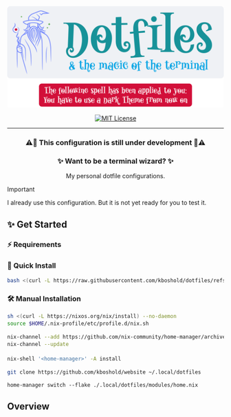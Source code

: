 <div align="center">
   <p>
      <a href="https://github.com/kboshold/dotfiles#is=awesome">
         <picture>
            <source media="(prefers-color-scheme: dark)" type="image/svg+xml" srcset="./docs/assets/logo_dark.svg">
            <img alt="Logo with the text 'Dotfiles & the magic of the terminal' and a wizard on the left" src="./docs/assets/logo_light.svg">
         </picture>
      </a>
   </p>
   <p>
      <a href="https://github.com/kpalatzky/dotfiles/blob/master/LICENSE">
         <picture>
            <source media="(prefers-color-scheme: dark)" type="image/svg+xml" srcset="https://img.shields.io/github/license/kpalatzky/dotfiles.svg?color=cba6f7&labelColor=b4befe">
            <img src="https://img.shields.io/github/license/kpalatzky/dotfiles.svg?color=8839ef" alt="MIT License"/>
         </picture>
      </a>
   </p>
   <hr>
   <p>
      <h3>⚠️🚧 This configuration is still under development 🚧⚠️<h3>
      <h3>✨ Want to be a terminal wizard? ✨</h3>
      <div>My personal dotfile configurations.</div>
   </p>
</div>

> [!IMPORTANT]  
> I already use this configuration. But it is not yet ready for you to test it. 


## ✨ Get Started

### ⚡️ Requirements


### 🦄 Quick Install

```sh
bash <(curl -L https://raw.githubusercontent.com/kboshold/dotfiles/refs/heads/main/install.sh)
```

### 🛠️ Manual Installation


```sh
sh <(curl -L https://nixos.org/nix/install) --no-daemon
source $HOME/.nix-profile/etc/profile.d/nix.sh
```

```sh
nix-channel --add https://github.com/nix-community/home-manager/archive/master.tar.gz home-manager
nix-channel --update

nix-shell '<home-manager>' -A install
``` 

```sh
git clone https://github.com/kboshold/website ~/.local/dotfiles
``` 


```
home-manager switch --flake ./.local/dotfiles/modules/home.nix
```

## Overview